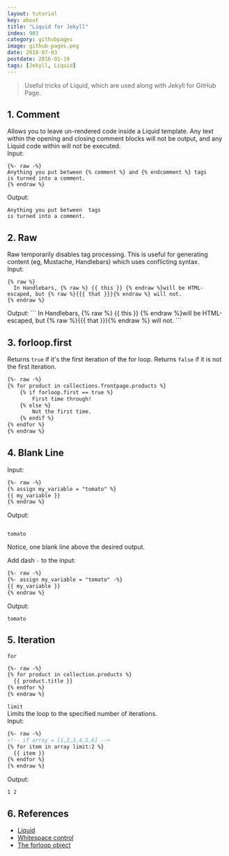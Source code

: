 ```yaml
---
layout: tutorial
key: about
title: "Liquid for Jekyll"
index: 903
category: githubpages
image: github-pages.png
date: 2018-07-03
postdate: 2016-01-19
tags: [Jekyll, Liquid]
---
```


> Useful tricks of Liquid, which are used along with Jekyll for GitHub Page.

## 1. Comment
Allows you to leave un-rendered code inside a Liquid template. Any text within the opening and closing comment blocks will not be output, and any Liquid code within will not be executed.  
Input:  
```
{%- raw -%}
Anything you put between {% comment %} and {% endcomment %} tags
is turned into a comment.
{% endraw %}
```
Output:  
```
Anything you put between  tags
is turned into a comment.
```

## 2. Raw
Raw temporarily disables tag processing. This is useful for generating content (eg, Mustache, Handlebars) which uses conflicting syntax.  
Input:  
<div class="highlighter-rouge"><pre class="highlight"><code>&#123;&#37; raw &#37;&#125;
  In Handlebars, {% raw %} {{ this }} {% endraw %}will be HTML-escaped, but {% raw %}{{{ that }}}{% endraw %} will not.
&#123;&#37; endraw &#37;&#125;
</code></pre>
</div>
Output:  
```
  In Handlebars, {% raw %} {{ this }} {% endraw %}will be HTML-escaped, but {% raw %}{{{ that }}}{% endraw %} will not.
```

## 3. forloop.first
Returns `true` if it's the first iteration of the for loop. Returns `false` if it is not the first iteration.
```html
{%- raw -%}
{% for product in collections.frontpage.products %}
    {% if forloop.first == true %}
        First time through!
    {% else %}
        Not the first time.
    {% endif %}
{% endfor %}
{% endraw %}
```

## 4. Blank Line
Input:
```html
{%- raw -%}
{% assign my_variable = "tomato" %}
{{ my_variable }}
{% endraw %}
```
Output:
```

tomato
```
Notice, one blank line above the desired output.

Add dash `-` to the input:
```html
{%- raw -%}
{%- assign my_variable = "tomato" -%}
{{ my_variable }}
{% endraw %}
```
Output:
```
tomato
```

## 5. Iteration
`for`
```html
{%- raw -%}
{% for product in collection.products %}
  {{ product.title }}
{% endfor %}
{% endraw %}
```

`limit`  
Limits the loop to the specified number of iterations.  
Input:
```html
{%- raw -%}
<!-- if array = [1,2,3,4,5,6] -->
{% for item in array limit:2 %}
  {{ item }}
{% endfor %}
{% endraw %}
```
Output:
```
1 2
```

## 6. References
* [Liquid](https://shopify.github.io/liquid/)
* [Whitespace control](https://shopify.github.io/liquid/basics/whitespace/)
* [The forloop object](https://help.shopify.com/themes/liquid/objects/for-loops)
